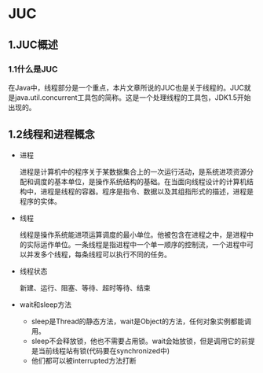 # JUC

## 1.JUC概述

### 1.1什么是JUC

在Java中，线程部分是一个重点，本片文章所说的JUC也是关于线程的。JUC就是java.util.concurrent工具包的简称。这是一个处理线程的工具包，JDK1.5开始出现的。

## 1.2线程和进程概念

- 进程

  进程是计算机中的程序关于某数据集合上的一次运行活动，是系统进项资源分配和调度的基本单位，是操作系统结构的基础。在当面向线程设计的计算机结构中，进程是线程的容器。程序是指令、数据以及其组指形式的描述，进程是程序的实体。

- 线程

  线程是操作系统能进项运算调度的最小单位。他被包含在进程之中，是进程中的实际运作单位。一条线程是指进程中一个单一顺序的控制流，一个进程中可以并发多个线程，每条线程可以执行不同的任务。

- 线程状态

  新建、运行、阻塞、等待、超时等待、结束

- wait和sleep方法

  - sleep是Thread的静态方法，wait是Object的方法，任何对象实例都能调用。
  - sleep不会释放锁，他也不需要占用锁。wait会始放锁，但是调用它的前提是当前线程站有锁(代码要在synchronized中)
  - 他们都可以被interrupted方法打断